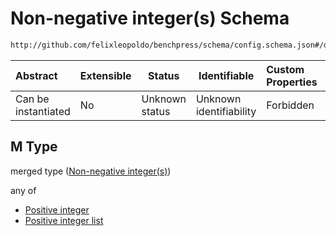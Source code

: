 # Non-negative integer(s) Schema

```txt
http://github.com/felixleopoldo/benchpress/schema/config.schema.json#/definitions/trilearn_loglin/properties/M
```




| Abstract            | Extensible | Status         | Identifiable            | Custom Properties | Additional Properties | Access Restrictions | Defined In                                                                  |
| :------------------ | ---------- | -------------- | ----------------------- | :---------------- | --------------------- | ------------------- | --------------------------------------------------------------------------- |
| Can be instantiated | No         | Unknown status | Unknown identifiability | Forbidden         | Allowed               | none                | [config.schema.json\*](../../out/config.schema.json "open original schema") |

## M Type

merged type ([Non-negative integer(s)](config-definitions-non-negative-integers-1.md))

any of

-   [Positive integer](config-definitions-positive-integer.md "check type definition")
-   [Positive integer list](config-definitions-non-negative-integers-1-anyof-positive-integer-list.md "check type definition")
